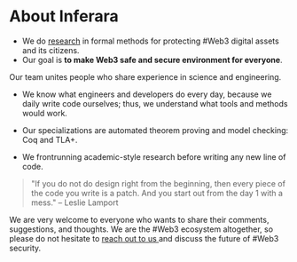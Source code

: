 # About Inferara

- We do [research](/en/research) in formal methods for protecting #Web3 digital assets and its citizens.
- Our goal is **to make Web3 safe and secure environment for everyone**.

Our team unites people who share experience in science and engineering.

- We know what engineers and developers do every day, because we daily write code ourselves; thus, we understand what tools and methods would work.

- Our specializations are automated theorem proving and model checking: Coq and TLA+.
- We frontrunning academic-style research before writing any new line of code.

> "If you do not do design right from the beginning, then every piece of the code you write is a patch. And you start out from the day 1 with a mess." – Leslie Lamport

We are very welcome to everyone who wants to share their comments, suggestions, and thoughts. We are the #Web3 ecosystem altogether, so please do not hesitate to [ reach out to us ](/en/contact) and discuss the future of #Web3 security.
